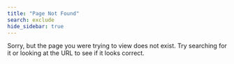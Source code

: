 ```yaml
---
title: "Page Not Found"
search: exclude
hide_sidebar: true
---
```


Sorry, but the page you were trying to view does not exist. Try searching for it or looking at the URL to see if it looks correct.
